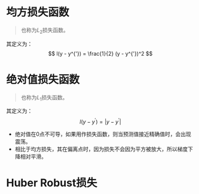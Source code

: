 # 均方损失函数
> 也称为$L_2$损失函数。

其定义为：
$$
l(y - y^{'}) = \frac{1}{2} (y - y^{'})^2
$$
# 绝对值损失函数
> 也称为$L_1$损失函数。

其定义为：
$$
l(y - y^{'}) = \vert y - y^{'}\vert
$$
- 绝对值在0点不可导，如果用作损失函数，则当预测值接近精确值时，会出现震荡。
- 相比于均方损失，其在偏离点时，因为损失不会因为平方被放大，所以梯度下降相对平滑。

# Huber Robust损失
